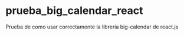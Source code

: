 # prueba_big_calendar_react
Prueba de como usar correctamente la librería big-calendar de react.js 
